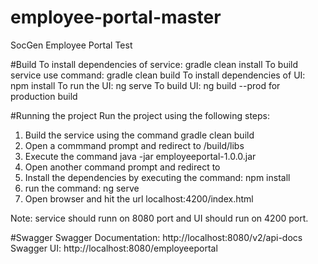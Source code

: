 # employee-portal-master
SocGen Employee Portal Test

#Build
To install dependencies of service: gradle clean install
To build service use command: gradle clean build
To install dependencies of UI: npm install
To run the UI: ng serve
To build UI: ng build --prod for production build

#Running the project
Run the project using the following steps:

1. Build the service using the command gradle clean build
2. Open a commmand prompt and redirect to <path to employeeportal-service>/build/libs
3. Execute the command java -jar employeeportal-1.0.0.jar
4. Open another command prompt and redirect to <path to employeeportal-client>
5. Install the dependencies by executing the command: npm install
6. run the command: ng serve
7. Open browser and hit the url localhost:4200/index.html

Note: service should runn on 8080 port and UI should run on 4200 port.

#Swagger
Swagger Documentation: http://localhost:8080/v2/api-docs
Swagger UI: http://localhost:8080/employeeportal
